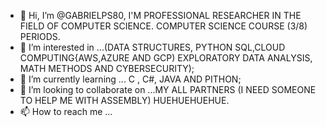 - 👋 Hi, I’m @GABRIELPS80, I'M PROFESSIONAL RESEARCHER IN THE FIELD OF COMPUTER SCIENCE. COMPUTER SCIENCE COURSE (3/8) PERIODS.
- 👀 I’m interested in ...(DATA STRUCTURES, PYTHON SQL,CLOUD COMPUTING{AWS,AZURE AND GCP) EXPLORATORY DATA ANALYSIS, MATH METHODS AND CYBERSECURITY);
- 🌱 I’m currently learning ... C , C#, JAVA AND PITHON;
- 💞️ I’m looking to collaborate on ...MY ALL PARTNERS (I NEED SOMEONE TO HELP ME WITH ASSEMBLY) HUEHUEHUEHUE. 
- 📫 How to reach me ...

<!---
GABRIELPS80/GABRIELPS80 is a ✨ special ✨ repository because its `README.md` (this file) appears on your GitHub profile.
You can click the Preview link to take a look at your changes.
--->
